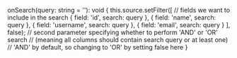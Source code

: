 onSearch(query: string = ''): void {
  this.source.setFilter([
    // fields we want to include in the search
    {
      field: 'id',
      search: query
    },
    {
      field: 'name',
      search: query
    },
    {
      field: 'username',
      search: query
    },
    {
      field: 'email',
      search: query
    }
  ], false); 
  // second parameter specifying whether to perform 'AND' or 'OR' search 
  // (meaning all columns should contain search query or at least one)
  // 'AND' by default, so changing to 'OR' by setting false here
}